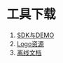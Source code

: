 工具下载
================================================

1. [SDK与DEMO](01.sdk.md)
1. [Logo资源](02.logo.md)
1. [离线文档](03.document.md)
